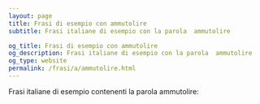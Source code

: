 ```yaml
---
layout: page
title: Frasi di esempio con ammutolire 
subtitle: Frasi italiane di esempio con la parola  ammutolire

og_title: Frasi di esempio con ammutolire 
og_description: Frasi italiane di esempio con la parola  ammutolire
og_type: website
permalink: /frasi/a/ammutolire.html
---
```


Frasi italiane di esempio contenenti la parola ammutolire:


